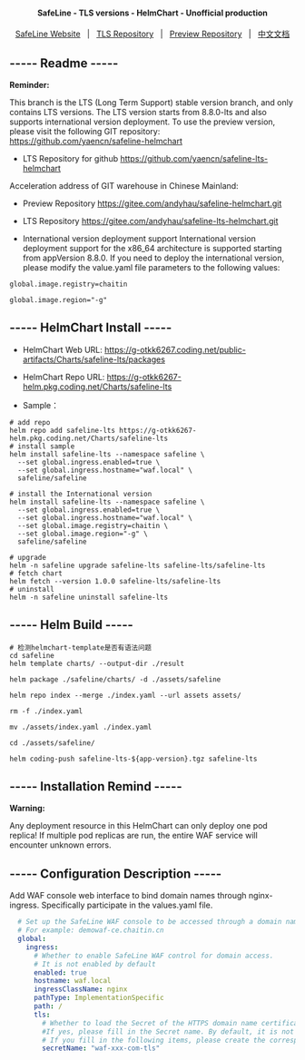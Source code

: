<h4 align="center">
  SafeLine - TLS versions - HelmChart - Unofficial production
</h4>

<p align="center">
  <a target="_blank" href="https://waf-ce.chaitin.cn/">SafeLine Website</a> &nbsp; | &nbsp;
  <a target="_blank" href="https://github.com/yaencn/safeline-lts-helmchart">TLS Repository</a> &nbsp; | &nbsp;
  <a target="_blank" href="https://github.com/yaencn/safeline-helmchart">Preview Repository</a> &nbsp; | &nbsp;
  <a target="_blank" href="https://github.com/yaencn/safeline-lts-helmchart/blob/main/README_CN.md">中文文档</a>
</p>

## ----- Readme -----

**Reminder:**

This branch is the LTS (Long Term Support) stable version branch, and only contains LTS versions.
The LTS version starts from 8.8.0-lts and also supports international version deployment.
To use the preview version, please visit the following GIT repository:
https://github.com/yaencn/safeline-helmchart

- LTS Repository for github
https://github.com/yaencn/safeline-lts-helmchart

Acceleration address of GIT warehouse in Chinese Mainland:

- Preview Repository
https://gitee.com/andyhau/safeline-helmchart.git

- LTS Repository
https://gitee.com/andyhau/safeline-lts-helmchart.git

- International version deployment support
International version deployment support for the x86_64 architecture is supported starting from appVersion 8.8.0. If you need to deploy the international version, please modify the value.yaml file parameters to the following values:

`global.image.registry=chaitin`

`global.image.region="-g"`

## ----- HelmChart Install -----

- HelmChart Web URL:
https://g-otkk6267.coding.net/public-artifacts/Charts/safeline-lts/packages

- HelmChart Repo URL:
https://g-otkk6267-helm.pkg.coding.net/Charts/safeline-lts

- Sample：
```shell
# add repo
helm repo add safeline-lts https://g-otkk6267-helm.pkg.coding.net/Charts/safeline-lts
# install sample
helm install safeline-lts --namespace safeline \
  --set global.ingress.enabled=true \
  --set global.ingress.hostname="waf.local" \
  safeline/safeline

# install the International version
helm install safeline-lts --namespace safeline \
  --set global.ingress.enabled=true \
  --set global.ingress.hostname="waf.local" \
  --set global.image.registry=chaitin \
  --set global.image.region="-g" \
  safeline/safeline

# upgrade
helm -n safeline upgrade safeline-lts safeline-lts/safeline-lts
# fetch chart
helm fetch --version 1.0.0 safeline-lts/safeline-lts
# uninstall
helm -n safeline uninstall safeline-lts
```


## ----- Helm Build -----

```shell
# 检测helmchart-template是否有语法问题
cd safeline
helm template charts/ --output-dir ./result 
```

```shell
helm package ./safeline/charts/ -d ./assets/safeline

helm repo index --merge ./index.yaml --url assets assets/

rm -f ./index.yaml

mv ./assets/index.yaml ./index.yaml

cd ./assets/safeline/

helm coding-push safeline-lts-${app-version}.tgz safeline-lts
```

## ----- Installation Remind -----

**Warning:** 

Any deployment resource in this HelmChart can only deploy one pod replica!
If multiple pod replicas are run, the entire WAF service will encounter unknown errors.

## ----- Configuration Description -----

Add WAF console web interface to bind domain names through nginx-ingress.
Specifically participate in the values.yaml file.

```yaml
  # Set up the SafeLine WAF console to be accessed through a domain name.
  # For example: demowaf-ce.chaitin.cn
  global:
    ingress:
      # Whether to enable SafeLine WAF control for domain access.
      # It is not enabled by default
      enabled: true
      hostname: waf.local
      ingressClassName: nginx
      pathType: ImplementationSpecific
      path: /
      tls:
        # Whether to load the Secret of the HTTPS domain name certificate outside HelmChart. 
        #If yes, please fill in the Secret name. By default, it is not filled in and the domain name only enables http access.
        # If you fill in the following items, please create the corresponding Secret before running the HelmChart.
        secretName: "waf-xxx-com-tls"
```